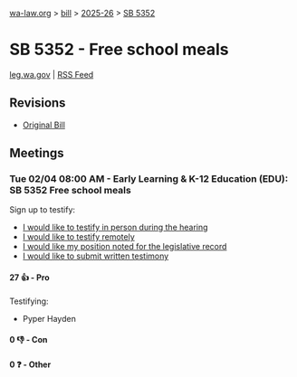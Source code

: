 [wa-law.org](/) > [bill](/bill/) > [2025-26](/bill/2025-26/) > [SB 5352](/bill/2025-26/sb/5352/)

# SB 5352 - Free school meals
[leg.wa.gov](https://app.leg.wa.gov/billsummary?BillNumber=5352&Year=2025&Initiative=false) | [RSS Feed](./rss.xml)

## Revisions
* [Original Bill](1/)

## Meetings
### Tue 02/04 08:00 AM - Early Learning & K-12 Education (EDU): SB 5352 Free school meals
Sign up to testify:
* [I would like to testify in person during the hearing](https://app.leg.wa.gov/csi/Testifier/Add?chamber=House&mId=32673&aId=162598&caId=25225&tId=1)
* [I would like to testify remotely](https://app.leg.wa.gov/csi/Testifier/Add?chamber=House&mId=32673&aId=162598&caId=25225&tId=2)
* [I would like my position noted for the legislative record](https://app.leg.wa.gov/csi/Testifier/Add?chamber=House&mId=32673&aId=162598&caId=25225&tId=3)
* [I would like to submit written testimony](https://app.leg.wa.gov/csi/Testifier/Add?chamber=House&mId=32673&aId=162598&caId=25225&tId=4)

#### 27 👍 - Pro
Testifying:
* Pyper Hayden

#### 0 👎 - Con

#### 0 ❓ - Other
